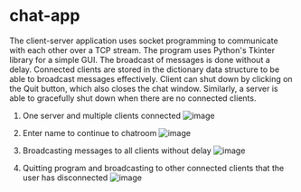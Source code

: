 # chat-app

The client-server application uses socket programming to communicate with each other over a TCP stream. The program uses Python's Tkinter library for a simple GUI. The broadcast of messages is done without a delay.
Connected clients are stored in the dictionary data structure to be able to broadcast messages effectively.
Client can shut down by clicking on the Quit button, which also closes the chat window. Similarly, a server is able to gracefully shut down when there are no connected clients.

1. One server and multiple clients connected
   ![image](https://github.com/bhuvneet/chat-app/assets/78770635/0dc21c4f-c5eb-4598-95bd-b1cf1abc901e)

2. Enter name to continue to chatroom
   ![image](https://github.com/bhuvneet/chat-app/assets/78770635/606041d4-236e-4959-b821-ffff30d6a8a2)

3. Broadcasting messages to all clients without delay
  ![image](https://github.com/bhuvneet/chat-app/assets/78770635/3b0c2908-e349-45c6-9258-2505ec1d5ee1)

4. Quitting program and broadcasting to other connected clients that the user has disconnected
   ![image](https://github.com/bhuvneet/chat-app/assets/78770635/866248f6-7f5e-42df-b2fd-3e863902ced2)


